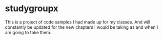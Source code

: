 studygroupx
===========

This is a project of code samples I had made up for my classes. And will constantly be updated for the new chapters I would be taking as and when I am going to take them. 
